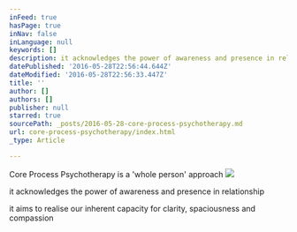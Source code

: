 ```yaml
---
inFeed: true
hasPage: true
inNav: false
inLanguage: null
keywords: []
description: it acknowledges the power of awareness and presence in relationship
datePublished: '2016-05-28T22:56:44.644Z'
dateModified: '2016-05-28T22:56:33.447Z'
title: ''
author: []
authors: []
publisher: null
starred: true
sourcePath: _posts/2016-05-28-core-process-psychotherapy.md
url: core-process-psychotherapy/index.html
_type: Article

---
```

Core Process Psychotherapy is a 'whole person' approach
![](https://the-grid-user-content.s3-us-west-2.amazonaws.com/3e81891b-e71b-4237-99de-684e3de88994.jpg)

it acknowledges the power of awareness and presence in relationship

it aims to realise our inherent capacity for clarity, spaciousness and compassion